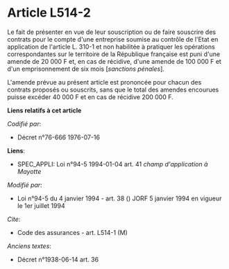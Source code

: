 # Article L514-2

Le fait de présenter en vue de leur souscription ou de faire souscrire des contrats pour le compte d'une entreprise soumise
au contrôle de l'Etat en application de l'article L. 310-1 et non habilitée à pratiquer les opérations correspondantes sur le
territoire de la République française est puni d'une amende de 20 000 F et, en cas de récidive, d'une amende de 100 000 F et
d'un emprisonnement de six mois [*sanctions pénales*].

L'amende prévue au présent article est prononcée pour chacun des contrats proposés ou souscrits, sans que le total des
amendes encourues puisse excéder 40 000 F et en cas de récidive 200 000 F.

**Liens relatifs à cet article**

_Codifié par_:

  - Décret n°76-666 1976-07-16

**Liens**:

  - SPEC_APPLI: Loi n°94-5 1994-01-04 art. 41 *champ d'application à Mayotte*

_Modifié par_:

  - Loi n°94-5 du 4 janvier 1994 - art. 38 () JORF 5 janvier 1994 en vigueur le 1er juillet 1994

_Cite_:

  - Code des assurances - art. L514-1 (M)

_Anciens textes_:

  - Décret n°1938-06-14 art. 36
